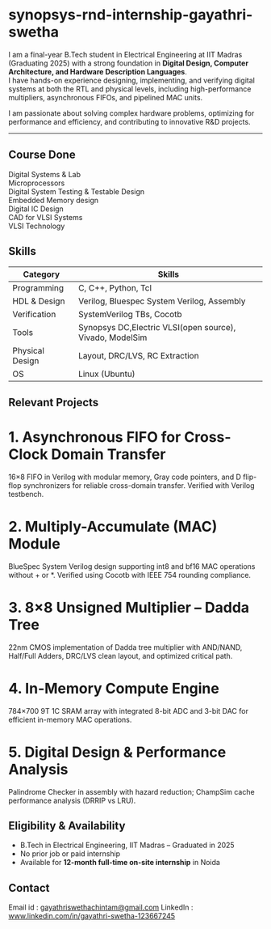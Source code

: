 # synopsys-rnd-internship-gayathri-swetha

I am a final-year B.Tech student in Electrical Engineering at IIT Madras (Graduating 2025) with a strong foundation in **Digital Design, Computer Architecture, and Hardware Description Languages**.  
I have hands-on experience designing, implementing, and verifying digital systems at both the RTL and physical levels, including high-performance multipliers, asynchronous FIFOs, and pipelined MAC units.  

I am passionate about solving complex hardware problems, optimizing for performance and efficiency, and contributing to innovative R&D projects.  

---
## Course Done
Digital Systems & Lab                                            
Microprocessors                                                     
Digital System Testing & Testable Design              
Embedded Memory design                                    
Digital IC Design                                                    
CAD for VLSI Systems   
VLSI Technology      

## Skills
| Category       | Skills |
|----------------|--------|
| Programming    | C, C++, Python, Tcl |
| HDL & Design   | Verilog, Bluespec System Verilog, Assembly |
| Verification   | SystemVerilog TBs, Cocotb |
| Tools          | Synopsys DC,Electric VLSI(open source), Vivado, ModelSim |
| Physical Design| Layout, DRC/LVS, RC Extraction |
| OS             | Linux (Ubuntu) |


## Relevant Projects
# 1. Asynchronous FIFO for Cross-Clock Domain Transfer
16×8 FIFO in Verilog with modular memory, Gray code pointers, and D flip-flop synchronizers for reliable cross-domain transfer. Verified with Verilog testbench.

# 2. Multiply-Accumulate (MAC) Module
BlueSpec System Verilog design supporting int8 and bf16 MAC operations without + or *. Verified using Cocotb with IEEE 754 rounding compliance.

# 3. 8×8 Unsigned Multiplier – Dadda Tree
22nm CMOS implementation of Dadda tree multiplier with AND/NAND, Half/Full Adders, DRC/LVS clean layout, and optimized critical path.

# 4. In-Memory Compute Engine
784×700 9T 1C SRAM array with integrated 8-bit ADC and 3-bit DAC for efficient in-memory MAC operations.

# 5. Digital Design & Performance Analysis
Palindrome Checker in assembly with hazard reduction; ChampSim cache performance analysis (DRRIP vs LRU).


## Eligibility & Availability
- B.Tech in Electrical Engineering, IIT Madras – Graduated in 2025  
- No prior job or paid internship  
- Available for **12-month full-time on-site internship** in Noida

## Contact
Email id : gayathriswethachintam@gmail.com
LinkedIn : www.linkedin.com/in/gayathri-swetha-123667245
